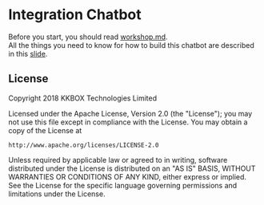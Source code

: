 # Integration Chatbot
Before you start, you should read [workshop.md](https://github.com/zaoldyeck/integration-chatbot/blob/master/workshop.md).
<br/>
All the things you need to know for how to build this chatbot are described in this [slide](https://lihi.cc/5Fh1U).

## License

Copyright 2018 KKBOX Technologies Limited

Licensed under the Apache License, Version 2.0 (the "License");
you may not use this file except in compliance with the License.
You may obtain a copy of the License at

    http://www.apache.org/licenses/LICENSE-2.0

Unless required by applicable law or agreed to in writing, software
distributed under the License is distributed on an "AS IS" BASIS,
WITHOUT WARRANTIES OR CONDITIONS OF ANY KIND, either express or implied.
See the License for the specific language governing permissions and
limitations under the License.